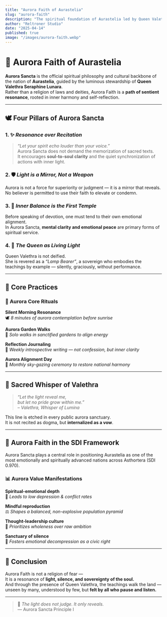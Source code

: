 ```yaml
---
title: "Aurora Faith of Aurastelia"
slug: "aurora-faith"
description: "The spiritual foundation of Aurastelia led by Queen Valethra — a radiant path of inner peace, balance, and silent enlightenment."
author: "Reltroner Studio"
date: "2025-04-14"
published: true
image: "/images/aurora-faith.webp"
---
```


# 🌌 Aurora Faith of Aurastelia

**Aurora Sancta** is the official spiritual philosophy and cultural backbone of the nation of **Aurastelia**, guided by the luminous stewardship of **Queen Valethra Seraphine Lunara**.  
Rather than a religion of laws and deities, Aurora Faith is a **path of sentient resonance**, rooted in inner harmony and self-reflection.

---

## 🕊️ Four Pillars of Aurora Sancta

### 1. ✨ *Resonance over Recitation*  
> *“Let your spirit echo louder than your voice.”*  
Aurora Sancta does not demand the memorization of sacred texts.  
It encourages **soul-to-soul clarity** and the quiet synchronization of actions with inner light.

### 2. 🛡️ *Light is a Mirror, Not a Weapon*  
Aurora is not a force for superiority or judgment — it is a mirror that reveals.  
No believer is permitted to use their faith to elevate or condemn.

### 3. 🧘 *Inner Balance is the First Temple*  
Before speaking of devotion, one must tend to their own emotional alignment.  
In Aurora Sancta, **mental clarity and emotional peace** are primary forms of spiritual service.

### 4. 👑 *The Queen as Living Light*  
Queen Valethra is not deified.  
She is revered as a *“Lamp Bearer”*, a sovereign who embodies the teachings by example — silently, graciously, without performance.

---

## 🔮 Core Practices

### 🌅 **Aurora Core Rituals**

**Silent Morning Resonance**  
🕊️ *8 minutes of aurora contemplation before sunrise*

**Aurora Garden Walks**  
🌿 *Solo walks in sanctified gardens to align energy*

**Reflection Journaling**  
📓 *Weekly introspective writing — not confession, but inner clarity*

**Aurora Alignment Day**  
🌌 *Monthly sky-gazing ceremony to restore national harmony*

---

## 📜 Sacred Whisper of Valethra

> *“Let the light reveal me,*  
> *but let no pride grow within me.”*  
> – *Valethra, Whisper of Lumina*

This line is etched in every public aurora sanctuary.  
It is not recited as dogma, but **internalized as a vow**.

---

## 🧭 Aurora Faith in the SDI Framework

Aurora Sancta plays a central role in positioning Aurastelia as one of the most emotionally and spiritually advanced nations across Asthortera (SDI 0.970).

### 📊 **Aurora Value Manifestations**

**Spiritual-emotional depth**  
💠 *Leads to low depression & conflict rates*

**Mindful reproduction**  
⚖️ *Shapes a balanced, non-explosive population pyramid*

**Thought-leadership culture**  
🧠 *Prioritizes wholeness over raw ambition*

**Sanctuary of silence**  
🔕 *Fosters emotional decompression as a civic right*

---

## 🌠 Conclusion

Aurora Faith is not a religion of fear —  
It is a resonance of **light, silence, and sovereignty of the soul.**  
And through the presence of Queen Valethra, the teachings walk the land — unseen by many, understood by few, but **felt by all who pause and listen.**

---

> 💠 *The light does not judge. It only reveals.*  
> — Aurora Sancta Principle I
